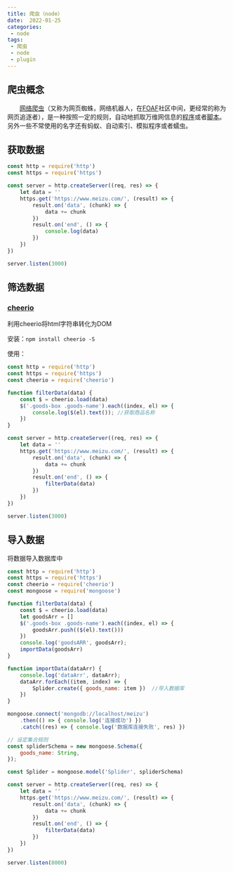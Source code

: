 ```yaml
---
title: 爬虫（node）
date:  2022-01-25
categories:
 - node
tags:
 - 爬虫
 - node
 - plugin
---
```


## 爬虫概念

&emsp;&emsp;[网络爬虫](https://baike.baidu.com/item/%E7%BD%91%E7%BB%9C%E7%88%AC%E8%99%AB/5162711?fromtitle=%E7%88%AC%E8%99%AB&fromid=22046949&fr=aladdin)（又称为网页蜘蛛，网络机器人，在[FOAF](https://baike.baidu.com/item/FOAF/4916497)社区中间，更经常的称为网页追逐者），是一种按照一定的规则，自动地抓取万维网信息的[程序](https://baike.baidu.com/item/程序/13831935)或者[脚本](https://baike.baidu.com/item/脚本/1697005)。另外一些不常使用的名字还有蚂蚁、自动索引、模拟程序或者蠕虫。

## 获取数据

```javascript
const http = require('http')
const https = require('https')

const server = http.createServer((req, res) => {
    let data = ''
    https.get('https://www.meizu.com/', (result) => {
        result.on('data', (chunk) => {
            data += chunk
        })
        result.on('end', () => {
            console.log(data)
        })
    })
})

server.listen(3000)
```

## 筛选数据

### [cheerio](https://cheerio.js.org/#note)  

利用cheerio将html字符串转化为DOM

安装：```npm install cheerio -S```

使用：

```javascript
const http = require('http')
const https = require('https')
const cheerio = require('cheerio')

function filterData(data) {
    const $ = cheerio.load(data)
    $('.goods-box .goods-name').each((index, el) => {
        console.log($(el).text()); //获取商品名称
    })
}

const server = http.createServer((req, res) => {
    let data = ''
    https.get('https://www.meizu.com/', (result) => {
        result.on('data', (chunk) => {
            data += chunk
        })
        result.on('end', () => {
            filterData(data)
        })
    })
})

server.listen(3000)
```

## 导入数据

将数据导入数据库中

```javascript
const http = require('http')
const https = require('https')
const cheerio = require('cheerio')
const mongoose = require('mongoose')

function filterData(data) {
    const $ = cheerio.load(data)
    let goodsArr = []
    $('.goods-box .goods-name').each((index, el) => {
        goodsArr.push(($(el).text()))
    })
    console.log('goodsARR', goodsArr);
    importData(goodsArr)
}

function importData(dataArr) {
    console.log('dataArr', dataArr);
    dataArr.forEach((item, index) => {
        Splider.create({ goods_name: item })  //导入数据库
    })
}

mongoose.connect('mongodb://localhost/meizu')
    .then(() => { console.log('连接成功') })
    .catch((res) => { console.log('数据库连接失败', res) })

// 设定集合规则
const spliderSchema = new mongoose.Schema({
    goods_name: String,
});

const Splider = mongoose.model('Splider', spliderSchema)

const server = http.createServer((req, res) => {
    let data = ''
    https.get('https://www.meizu.com/', (result) => {
        result.on('data', (chunk) => {
            data += chunk
        })
        result.on('end', () => {
            filterData(data)
        })
    })
})

server.listen(8000)
```

